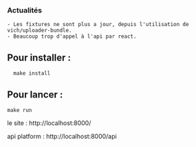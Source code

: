 ### Actualités
    - Les fixtures ne sont plus a jour, depuis l'utilisation de vich/uploader-bundle.
    - Beaucoup trop d'appel à l'api par react.

## Pour installer :
      make install

## Pour lancer :
    make run


le site : http://localhost:8000/

api platform : http://localhost:8000/api
